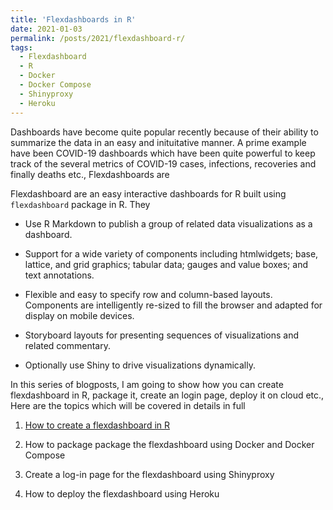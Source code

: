 ```yaml
---
title: 'Flexdashboards in R'
date: 2021-01-03
permalink: /posts/2021/flexdashboard-r/
tags:
  - Flexdashboard
  - R
  - Docker
  - Docker Compose
  - Shinyproxy
  - Heroku
---
```


Dashboards have become quite popular recently because of their ability to summarize the data in an easy and inituitative manner. A prime example have been COVID-19 dashboards which have been quite powerful to keep track of the several metrics of COVID-19 cases, infections, recoveries and finally deaths etc., Flexdashboards are 

Flexdashboard are an easy interactive dashboards for R built using `flexdashboard` package in R. They

* Use R Markdown to publish a group of related data visualizations as a dashboard.

* Support for a wide variety of components including htmlwidgets; base, lattice, and grid graphics; tabular data; gauges and value boxes; and text annotations.

* Flexible and easy to specify row and column-based layouts. Components are intelligently re-sized to fill the browser and adapted for display on mobile devices.

* Storyboard layouts for presenting sequences of visualizations and related commentary.

* Optionally use Shiny to drive visualizations dynamically.

In this series of blogposts, I am going to show how you can create flexdashboard in R, package it, create an login page, deploy it on cloud etc., Here are the topics which will be covered in details in full

1. [How to create a flexdashboard in R](https://upendrak.github.io/posts/2021/flexdashboard-r/create-flexdashboard-r)

2. How to package package the flexdashboard using Docker and Docker Compose

3. Create a log-in page for the flexdashboard using Shinyproxy

4. How to deploy the flexdashboard using Heroku